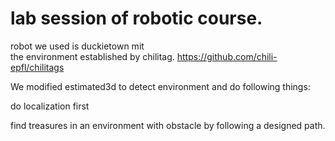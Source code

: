 # lab session of robotic course.
robot we used is duckietown mit  
the environment established by chilitag. https://github.com/chili-epfl/chilitags  

We modified estimated3d to detect environment and do following things:

do localization first

find treasures in an environment with obstacle by following a designed path.
